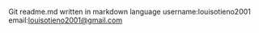 Git readme.md written in markdown language
username:louisotieno2001
email:louisotieno2001@gmail.com
